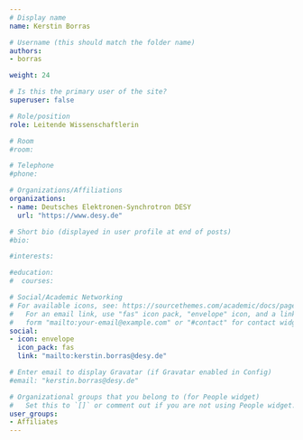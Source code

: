 ```yaml
---
# Display name
name: Kerstin Borras

# Username (this should match the folder name)
authors:
- borras

weight: 24

# Is this the primary user of the site?
superuser: false

# Role/position
role: Leitende Wissenschaftlerin

# Room
#room:

# Telephone
#phone:

# Organizations/Affiliations
organizations:
- name: Deutsches Elektronen-Synchrotron DESY
  url: "https://www.desy.de"

# Short bio (displayed in user profile at end of posts)
#bio:

#interests:

#education:
#  courses:

# Social/Academic Networking
# For available icons, see: https://sourcethemes.com/academic/docs/page-builder/#icons
#   For an email link, use "fas" icon pack, "envelope" icon, and a link in the
#   form "mailto:your-email@example.com" or "#contact" for contact widget.
social:
- icon: envelope
  icon_pack: fas
  link: "mailto:kerstin.borras@desy.de"

# Enter email to display Gravatar (if Gravatar enabled in Config)
#email: "kerstin.borras@desy.de"

# Organizational groups that you belong to (for People widget)
#   Set this to `[]` or comment out if you are not using People widget.
user_groups:
- Affiliates
---
```

